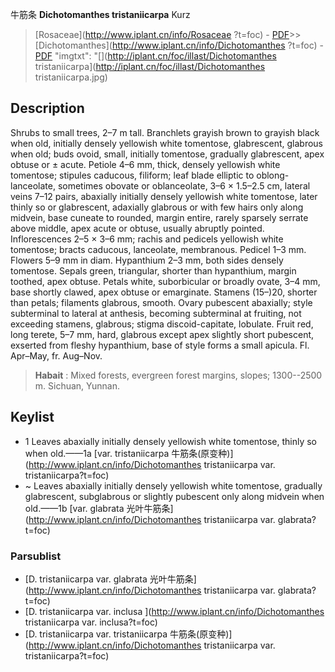 牛筋条 **Dichotomanthes tristaniicarpa** Kurz

> [Rosaceae](http://www.iplant.cn/info/Rosaceae ?t=foc) - [PDF](http://iplant.cn/foc/pdf/Rosaceae.pdf)>>[Dichotomanthes](http://www.iplant.cn/info/Dichotomanthes ?t=foc) - [PDF](http://www.iplant.cn/foc/pdf/Dichotomanthes.pdf)
  "imgtxt": "[](http://iplant.cn/foc/illast/Dichotomanthes tristaniicarpa](http://iplant.cn/foc/illast/Dichotomanthes tristaniicarpa.jpg)

## Description

Shrubs to small trees, 2–7 m tall. Branchlets grayish brown to grayish black when old, initially densely yellowish white tomentose, glabrescent, glabrous when old; buds ovoid, small, initially tomentose, gradually glabrescent, apex obtuse or ± acute. Petiole 4–6 mm, thick, densely yellowish white tomentose; stipules caducous, filiform; leaf blade elliptic to oblong-lanceolate, sometimes obovate or oblanceolate, 3–6 × 1.5–2.5 cm, lateral veins 7–12 pairs, abaxially initially densely yellowish white tomentose, later thinly so or glabrescent, adaxially glabrous or with few hairs only along midvein, base cuneate to rounded, margin entire, rarely sparsely serrate above middle, apex acute or obtuse, usually abruptly pointed. Inflorescences 2–5 × 3–6 mm; rachis and pedicels yellowish white tomentose; bracts caducous, lanceolate, membranous. Pedicel 1–3 mm. Flowers 5–9 mm in diam. Hypanthium 2–3 mm, both sides densely tomentose. Sepals green, triangular, shorter than hypanthium, margin toothed, apex obtuse. Petals white, suborbicular or broadly ovate, 3–4 mm, base shortly clawed, apex obtuse or emarginate. Stamens (15–)20, shorter than petals; filaments glabrous, smooth. Ovary pubescent abaxially; style subterminal to lateral at anthesis, becoming subterminal at fruiting, not exceeding stamens, glabrous; stigma discoid-capitate, lobulate. Fruit red, long terete, 5–7 mm, hard, glabrous except apex slightly short pubescent, exserted from fleshy hypanthium, base of style forms a small apicula. Fl. Apr–May, fr. Aug–Nov.

> **Habait** : 
> Mixed forests, evergreen forest margins, slopes; 1300--2500 m. Sichuan, Yunnan.

## Keylist

* 1 Leaves abaxially initially densely  yellowish white tomentose, thinly  so when old.——1a [var. tristaniicarpa 牛筋条(原变种)](http://www.iplant.cn/info/Dichotomanthes tristaniicarpa var. tristaniicarpa?t=foc)
* ~ Leaves abaxially initially densely  yellowish white tomentose, gradually  glabrescent, subglabrous or slightly  pubescent only along midvein  when old.——1b [var. glabrata 光叶牛筋条](http://www.iplant.cn/info/Dichotomanthes tristaniicarpa var. glabrata?t=foc)

### Parsublist

* [D.  tristaniicarpa var. glabrata  光叶牛筋条](http://www.iplant.cn/info/Dichotomanthes tristaniicarpa var. glabrata?t=foc)
* [D.  tristaniicarpa var. inclusa  ](http://www.iplant.cn/info/Dichotomanthes tristaniicarpa var. inclusa?t=foc)
* [D.  tristaniicarpa var. tristaniicarpa  牛筋条(原变种)](http://www.iplant.cn/info/Dichotomanthes tristaniicarpa var. tristaniicarpa?t=foc)
